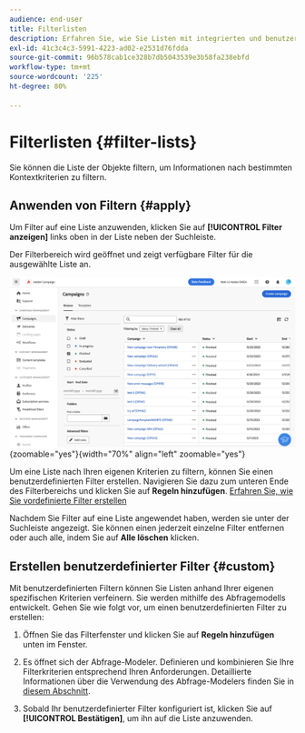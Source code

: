 ```yaml
---
audience: end-user
title: Filterlisten
description: Erfahren Sie, wie Sie Listen mit integrierten und benutzerdefinierten Filtern filtern.
exl-id: 41c3c4c3-5991-4223-ad02-e2531d76fdda
source-git-commit: 96b578cab1ce328b7db5043539e3b58fa238ebfd
workflow-type: tm+mt
source-wordcount: '225'
ht-degree: 80%

---
```


# Filterlisten {#filter-lists}

Sie können die Liste der Objekte filtern, um Informationen nach bestimmten Kontextkriterien zu filtern.

## Anwenden von Filtern {#apply}

Um Filter auf eine Liste anzuwenden, klicken Sie auf **[!UICONTROL Filter anzeigen]** links oben in der Liste neben der Suchleiste.

Der Filterbereich wird geöffnet und zeigt verfügbare Filter für die ausgewählte Liste an.

![](assets/filters-pane.png){zoomable="yes"}{width="70%" align="left" zoomable="yes"}

Um eine Liste nach Ihren eigenen Kriterien zu filtern, können Sie einen benutzerdefinierten Filter erstellen. Navigieren Sie dazu zum unteren Ende des Filterbereichs und klicken Sie auf **Regeln hinzufügen**. [Erfahren Sie, wie Sie vordefinierte Filter erstellen](#custom)

Nachdem Sie Filter auf eine Liste angewendet haben, werden sie unter der Suchleiste angezeigt. Sie können einen jederzeit einzelne Filter entfernen oder auch alle, indem Sie auf **Alle löschen** klicken.

## Erstellen benutzerdefinierter Filter {#custom}

Mit benutzerdefinierten Filtern können Sie Listen anhand Ihrer eigenen spezifischen Kriterien verfeinern. Sie werden mithilfe des Abfragemodells entwickelt. Gehen Sie wie folgt vor, um einen benutzerdefinierten Filter zu erstellen:

1. Öffnen Sie das Filterfenster und klicken Sie auf **Regeln hinzufügen** unten im Fenster.

1. Es öffnet sich der Abfrage-Modeler. Definieren und kombinieren Sie Ihre Filterkriterien entsprechend Ihren Anforderungen. Detaillierte Informationen über die Verwendung des Abfrage-Modelers finden Sie in [diesem Abschnitt](../query/query-modeler-overview.md).

1. Sobald Ihr benutzerdefinierter Filter konfiguriert ist, klicken Sie auf **[!UICONTROL Bestätigen]**, um ihn auf die Liste anzuwenden.
